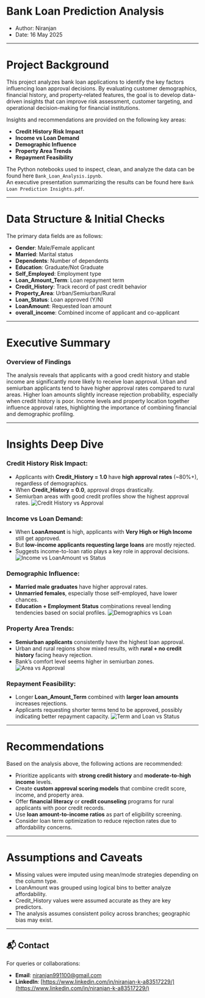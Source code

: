 # Bank Loan Prediction Analysis

- Author: Niranjan  
- Date: 16 May 2025

---

# Project Background

This project analyzes bank loan applications to identify the key factors influencing loan approval decisions. By evaluating customer demographics, financial history, and property-related features, the goal is to develop data-driven insights that can improve risk assessment, customer targeting, and operational decision-making for financial institutions.

Insights and recommendations are provided on the following key areas:

* **Credit History Risk Impact**
* **Income vs Loan Demand**
* **Demographic Influence**
* **Property Area Trends**
* **Repayment Feasibility**

The Python notebooks used to inspect, clean, and analyze the data can be found here `Bank_Loan_Analysis.ipynb`.  
An executive presentation summarizing the results can be found here `Bank Loan Prediction Insights.pdf`.

---

# Data Structure & Initial Checks

The primary data fields are as follows:

* **Gender**: Male/Female applicant
* **Married**: Marital status
* **Dependents**: Number of dependents
* **Education**: Graduate/Not Graduate
* **Self_Employed**: Employment type
* **Loan_Amount_Term**: Loan repayment term
* **Credit_History**: Track record of past credit behavior
* **Property_Area**: Urban/Semiurban/Rural
* **Loan_Status**: Loan approved (Y/N)
* **LoanAmount**: Requested loan amount
* **overall_income**: Combined income of applicant and co-applicant

---

# Executive Summary

### Overview of Findings

The analysis reveals that applicants with a good credit history and stable income are significantly more likely to receive loan approval. Urban and semiurban applicants tend to have higher approval rates compared to rural areas. Higher loan amounts slightly increase rejection probability, especially when credit history is poor. Income levels and property location together influence approval rates, highlighting the importance of combining financial and demographic profiling.

---

# Insights Deep Dive

### Credit History Risk Impact:

* Applicants with **Credit_History = 1.0** have **high approval rates** (~80%+), regardless of demographics.
* When **Credit_History = 0.0**, approval drops drastically.
* Semiurban areas with good credit profiles show the highest approval rates.
  ![Credit History vs Approval](images/Credit_History_vs_Approval_by_Area.png)

### Income vs Loan Demand:

* When **LoanAmount** is high, applicants with **Very High or High Income** still get approved.
* But **low-income applicants requesting large loans** are mostly rejected.
* Suggests income-to-loan ratio plays a key role in approval decisions.
  ![Income vs LoanAmount vs Status](images/Loan_Amount_vs_Income_vs_Approval.png)

### Demographic Influence:

* **Married male graduates** have higher approval rates.
* **Unmarried females**, especially those self-employed, have lower chances.
* **Education + Employment Status** combinations reveal lending tendencies based on social profiles.
  ![Demographics vs Loan](images/Demographic_vs_Approval.png)

### Property Area Trends:

* **Semiurban applicants** consistently have the highest loan approval.
* Urban and rural regions show mixed results, with **rural + no credit history** facing heavy rejection.
* Bank’s comfort level seems higher in semiurban zones.
  ![Area vs Approval](images/Area_vs_Approval.png)

### Repayment Feasibility:

* Longer **Loan_Amount_Term** combined with **larger loan amounts** increases rejections.
* Applicants requesting shorter terms tend to be approved, possibly indicating better repayment capacity.
  ![Term and Loan vs Status](images/Loan_Term_and_Amount_vs_Approval.png)

---

# Recommendations

Based on the analysis above, the following actions are recommended:

* Prioritize applicants with **strong credit history** and **moderate-to-high income** levels.
* Create **custom approval scoring models** that combine credit score, income, and property area.
* Offer **financial literacy** or **credit counseling** programs for rural applicants with poor credit records.
* Use **loan amount-to-income ratios** as part of eligibility screening.
* Consider loan term optimization to reduce rejection rates due to affordability concerns.

---

# Assumptions and Caveats

* Missing values were imputed using mean/mode strategies depending on the column type.
* LoanAmount was grouped using logical bins to better analyze affordability.
* Credit_History values were assumed accurate as they are key predictors.
* The analysis assumes consistent policy across branches; geographic bias may exist.

---

## 📬 Contact

For queries or collaborations:

* **Email**: [niranjan991100@gmail.com](mailto:niranjan991100@gmail.com)  
* **LinkedIn**: [https://www.linkedin.com/in/niranjan-k-a83517229/](https://www.linkedin.com/in/niranjan-k-a83517229/)
